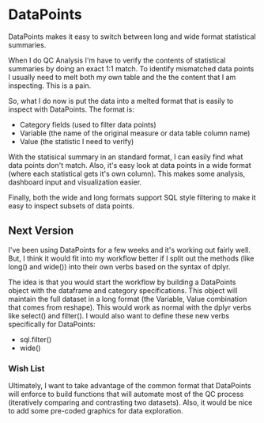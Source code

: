 # DataPoints

DataPoints makes it easy to switch between long and wide format statistical summaries.

When I do QC Analysis I'm have to verify the contents of statistical summaries by doing an exact 1:1 match. To identify mismatched data points I usually need to melt both my own table and the the content that I am inspecting. This is a pain.

So, what I do now is put the data into a melted format that is easily to inspect with DataPoints. The format is: 
  - Category fields (used to filter data points)
  - Variable (the name of the original measure or data table column name)
  - Value (the statistic I need to verify)

With the statisical summary in an standard format, I can easily find what data points don't match. Also, it's easy look at data points in a wide format (where each statistical gets it's own column). This makes some analysis, dashboard input and visualization easier.

Finally, both the wide and long formats support SQL style filtering to make it easy to inspect subsets of data points.

## Next Version

I've been using DataPoints for a few weeks and it's working out fairly well. But, I think it would fit into my workflow better if I split out the methods (like long() and wide()) into their own verbs based on the syntax of dplyr.

The idea is that you would start the workflow by building a DataPoints object with the dataframe and category specifications. This object will maintain the full dataset in a long format (the Variable, Value combination that comes from reshape). This would work as normal with the dplyr verbs like select() and filter(). I would also want to define these new verbs specifically for DataPoints:

- sql.filter()
- wide()

### Wish List

Ultimately, I want to take advantage of the common format that DataPoints will enforce to build functions that will automate most of the QC process (iteratively comparing and contrasting two datasets). Also, it would be nice to add some pre-coded graphics for data exploration.
